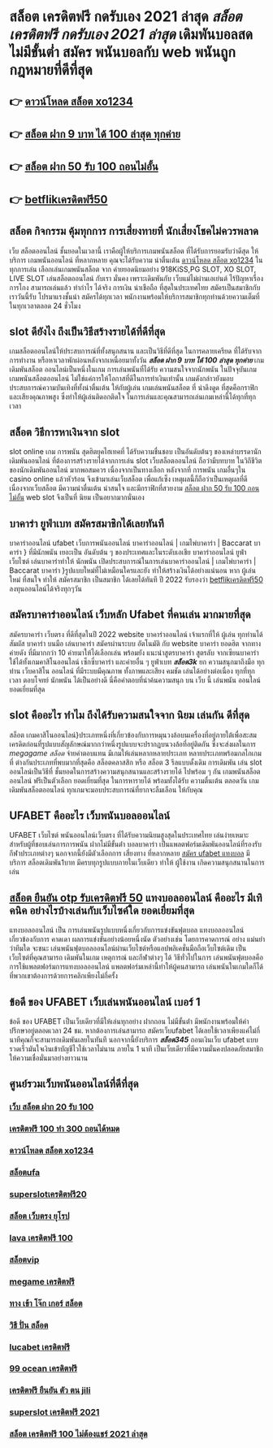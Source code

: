 # สล็อต เครดิตฟรี กดรับเอง 2021 ล่าสุด  *สล็อต เครดิตฟรี กดรับเอง 2021 ล่าสุด* เดิมพันบอลสดไม่มีขั้นต่ำ สมัคร พนันบอลกับ web พนันถูกกฎหมายที่ดีที่สุด

## 👉 [ดาวน์โหลด สล็อต xo1234](https://mabet.net/)
## 👉 [สล็อต ฝาก 9 บาท ได้ 100 ล่าสุด ทุกค่าย](https://mabet.net/credit-free-100/)
## 👉 [สล็อต ฝาก 50 รับ 100 ถอนไม่อั้น](https://member.mabet.net/?action=login)
## 👉 [betflikเครดิตฟรี50](https://mabet.net/pg-slot-credit-free/)

## สล็อต  กิจกรรม   คุ้มทุกการ การเสี่ยงทายที่ นักเสี่ยงโชคไม่ควรพลาด

เว็บ สล็อตออนไลน์  ชั้นยอดในเวลานี้ เราคือผู้ให้บริการเกมพนันสล็อต ที่ได้รับการยอมรับว่าดีสุด   ให้บริการ  เกมพนันออนไลน์ ที่หลากหลาย คุณจะได้รับความ น่าตื่นเต้น [ดาวน์โหลด สล็อต xo1234](https://mabet.net/credit-free-100/) ในทุกการเล่น เลือกเล่นเกมพนันสล็อต จาก ค่ายยอดนิยมอย่าง 918KiSS,PG SLOT, XO SLOT, LIVE SLOT เล่นสล็อตออนไลน์ กับเรา  มั่นคง  เพราะเดิมพันกับ เว็บแม่ไม่ผ่านเอเย่นต์ ไร้ปัญหาเรื่องการโกง  สามารถเล่นแล้ว ทำกำไร ได้จริง การเงิน น่าเชือถือ ที่สุดในประเทศไทย สมัครเป็นสมาชิกกับเราวันนี้รับ  โปรมาแรงชั้นนำ สมัครได้ทุกเวลา พนักงานพร้อมให้บริการสมาชิกทุกท่านด้วยความเต็มที่ในทุกเวลาตลอด 24 ชั่วโมง


##  slot  ดียังไง ถึงเป็นวิธีสร้างรายได้ที่ดีที่สุด 

 เกมสล็อตออนไลน์ให้ประสบการณ์ที่ทั้งสนุกสนาน  และเป็นวิธีที่ดีที่สุด ในการคลายเครียด ที่ได้รับจาก การทำงาน หรือหาเวลาพักผ่อนหลังจากเหนื่อยมาทั้งวัน  ***สล็อต ฝาก 9 บาท ได้ 100 ล่าสุด ทุกค่าย*** เกมเดิมพันสล็อต ออนไลน์เป็นหนึ่งในเกม การเล่นพนันที่ได้รับ ความสนใจจากนักพนัน ในปัจจุบันเกม เกมพนันสล็อตออนไลน์  ไม่ใช่แค่การให้โอกาสที่ดีในการทำเงินเท่านั้น เกมดังกล่าวยังมอบประสบการณ์ความบันเทิงที่ทั้งน่าตื่นเต้น ให้กับผู้เล่น  เกมเล่นพนันสล็อต ที่ น่าดึงดูด ที่สุดคือกราฟิกและเสียงคุณภาพสูง ซึ่งทำให้ผู้เล่นติดอกติดใจ ในการเล่นและคุณสามารถเล่นเกมเหล่านี้ได้ทุกที่ทุกเวลา 


##  สล็อต วิธีการหาเงินจาก slot 

 slot online เกม การพนัน สุดฮิตยุคไฮเทคที่ ได้รับความชื่นชอบ เป็นอันดับต้นๆ ของเหล่าบรรดานักเดิมพันออนไลน์  ที่ต้องการสร้างรายได้จากการเล่น slot   เว็บสล็อตออนไลน์ ถือว่ามีบทบาท ในวิถีชีวิตของนักเดิมพันออนไลน์ มากพอสมควร เนื่องจากเป็นทางเลือก หลังจากที่ การพนัน เกมอื่นๆใน casino online   แล้วหัวร้อน  จึงเข้ามาเล่นเว็บสล็อต เพื่อแก้เซ็ง เหตุผลนี้ก็ถือว่าเป็นเหตุผลที่ดี เนื่องจากเว็บสล็อต  มีความน่าตื่นเต้น น่าสนใจ และมีกราฟิกที่สวยงาม [สล็อต ฝาก 50 รับ 100 ถอนไม่อั้น](https://mabet.net/pg-slot-credit-free/)  web slot จึงเป็นที่ นิยม เป็นอยากมากนั่นเอง


##  บาคาร่า  ยูฟ่าเบท  สมัครสมาชิกได้เลยทันที

บาคาร่าออนไลน์  ufabet  เว็บการพนันออนไลน์ บาคาร่าออนไลน์ | เกมไพ่บาคาร่า | Baccarat บาคาร่า } ที่มีนักพนัน  เยอะเป็น อันดับต้น ๆ ของประเทศและในระดับเอเชีย บาคาร่าออนไลน์  ยูฟ่า  เว็บไซต์ เล่นบาคาร่าทำให้ นักพนัน เปิดประสบการณ์ในการเล่นบาคาร่าออนไลน์ | เกมไพ่บาคาร่า | Baccarat บาคาร่า }รูปแบบใหม่ที่ไม่เหมือนใครและยัง   ทำให้สร้างเงินได้อย่างแน่นอน หาก ผู้เล่นใหม่ ที่สนใจ   ทำให้ สมัครสมาชิก  เป็นสมาชิก ได้เลยได้ทันที   ปี 2022 รับรองว่า [betflikเครดิตฟรี50](https://mabet.net/register/) ลงทุนออนไลน์ได้จริงทุกๆวัน


## สมัครบาคาร่าออนไลน์  เว็บหลัก Ufabet ที่คนเล่น มากมายที่สุด 

สมัครบาคาร่า เว็บตรง  ที่ดีที่สุดในปี 2022   website  บาคาร่าออนไลน์ เจ้าแรกที่ให้  ผู้เล่น  ทุกท่านได้  สัมผัส บาคาร่า บนมือ เล่นบาคาร่า สมัครผ่านระบบ อัตโนมัติ กับ  website บาคาร่า ยอดฮิต   จากทาง ค่ายดัง ที่มีมากกว่า 10 ค่ายมาให้ได้เลือกเล่น พร้อมยัง แนะนำสูตรบาคาร่า  สูตรลับ  จากเซียนบาคาร่า ใช้ได้ทั้งเกมคาสิโนออนไลน์ เซ็กซี่บาคาร่า และค่ายอื่น ๆ ยูฟ่าเบท ***สล็อต3k***  ยก  ความสนุกมาถึงมือ  ทุกท่าน  เว็บคาสิโน ออนไลน์ ที่มีระบบมีคุณภาพ ทั้งภาพและเสียง คมชัด เล่นได้อย่างต่อเนื่อง ทุกที่ทุกเวลา  ตอบโจทย์ นักพนัน  ได้เป็นอย่างดี นี่คือคำตอบที่น่าค้นความสนุก บน เว็บ นี้  เล่นพนัน ออนไลน์ ยอดเยี่ยมที่สุด 

##  slot  คืออะไร ทำไม ถึงได้รับความสนใจจาก นิยม เล่นกัน ดีที่สุด

สล็อต เกมคาสิโนออนไลน์}ประเภทหนึ่งที่เกี่ยวข้องกับการหมุนวงล้อบนเครื่องที่อยู่ภายใต้เพื่อสะสมเครดิตก่อนที่รูปแบบสัญลักษณ์มากกว่าหนึ่งรูปแบบจะปรากฏบนวงล้อที่อยู่ติดกัน ซึ่งจะส่งผลในการ *megagame สล็อต* จ่ายค่าตอบแทน  มีเกมให้เล่นหลากหลายประเภท  หลายประเภทพร้อมกลไกเกมที่ ต่างกันประเภทที่พบมากที่สุดคือ สล็อตคลาสสิก หรือ สล็อต 3 รีลแบบดั้งเดิม การเดิมพัน  เล่น slot ออนไลน์เป็นวิธีที่ ชั้นยอดในการสร้างความสนุกสนานและสร้างรายได้ ไปพร้อม ๆ กัน เกมพนันสล็อตออนไลน์ ฟรีเป็นตัวเลือก ยอดเยี่ยมที่สุด ในการหารายได้ พร้อมทั้งได้รับ ความตื่นเต้น ตลอดวัน เกมเดิมพันสล็อตออนไลน์ ทุกเกมจะมอบประสบการณ์ที่ยากจะลืมเลือน ให้กับคุณ


## UFABET คืออะไร เว็บพนันบอลออนไลน์

UFABET เว็บไซต์  พนันออนไลน์เว็บตรง  ที่ได้รับความนิยมสูงสุดในประเทศไทย เล่นง่ายเหมาะสำหรับผู้ที่ชอบเล่นการการพนัน  ฝากไม่มีขั้นต่ํา บอลบาคาร่า  เป็นแพลตฟอร์มเดิมพันออนไลน์ที่รองรับกีฬาประเภทต่างๆ นอกจากนี้ยังมีตัวเลือกการ เสี่ยงทาง ที่หลากหลาย [สมัคร ufabet แทงบอล](https://mabet.net/20-free-100/) มีบริการ   สล็อตเดิมพัน1บาท มีครบทุกรูปแบบภายในเว็บเดียว ทำให้ ผู้ใช้งาน เกิดความสนุกสนานในการเล่น

##  [สล็อต ยืนยัน otp รับเครดิตฟรี 50](https://bio.link/tisawago) แทงบอลออนไลน์ คืออะไร มีเทิคนิค  อย่างไรบ้างเล่นกับเว็บไซค์ใด ยอดเยี่ยมที่สุด 

 แทงบอลออนไลน์ เป็น การเล่นพนันรูปแบบหนึ่งเกี่ยวกับการแข่งขันฟุตบอล แทงบอลออนไลน์ เกี่ยวข้องกับการ คาดเดา ผลการแข่งขันอย่างน้อยหนึ่งนัด ตัวอย่างเช่น โดยการคาดการณ์ อย่าง แม่นยำว่าทีมใด จะชนะ เล่นพนันฟุตบอลออนไลน์ผ่านเว็บไซต์หรือแอปพลิเคชั่นมือถือเว็บไซต์เดิม เป็นเว็บไซต์ที่คุณสามารถ เดิมพันในเกม เหตุการณ์ และกีฬาต่างๆ ได้ วิธีทั่วไปในการ เล่นพนันฟุตบอลคือการใช้แพลตฟอร์มการแทงบอลออนไลน์ แพลตฟอร์มเหล่านี้ทำให้ผู้คนสามารถ เล่นพนันในเกมใดก็ได้ที่พวกเขาต้องการด้วยการคลิกเพียงไม่กี่ครั้ง 

## ข้อดี ของ UFABET  เว็บเล่นพนันออนไลน์ เบอร์ 1

ข้อดี ของ UFABET เป็นเว็บเดียวที่มีให้เล่นทุกอย่าง ฝากถอน ไม่มีขั้นต่ํา  มีพนักงานพร้อมให้คำปรึกษาอยู่ตลอดเวลา 24 ชม. หากต้องการเล่นสามารถ  สมัครเว็บufabet  ได้เลยใช้เวลาเพียงแค่ไม่กี่นาทีคุณก็จะสามารถเดิมพันเลยในทันที นอกจากนี้ยังบริการ  ***สล็อต345***  ถอนเงินเว็บ ufabet  แบบรวดเร็วมันใจเงินเข้าบัญชีไวใช้เวลาไม่นาน ภายใน 1 นาที เป็นเว็บเดียวที่มีความมั่นคงปลอดภัยสมาชิกให้ความเชื่อมั่นมาอย่างยาวนาน


## ศูนย์รวมเว็บพนันออนไลน์ที่ดีที่สุด

### [เว็บ สล็อต ฝาก 20 รับ 100](https://atom.io/themes/สล็อตเว็บตรง%20MABET.net%201ufabet%20เครดิตฟรี%20008%20สล็อต%20สล็อตแตกหนัก%2020รับ100)
### [เครดิตฟรี 100 ทำ 300 ถอนได้หมด](https://atom.io/themes/สล็อตเว็บตรง%20MABET.net%20สล็อต%201688%20008%20สล็อต%20สล็อตแตกหนัก%2020รับ100)
### [ดาวน์โหลด สล็อต xo1234](https://atom.io/themes/สล็อตเว็บตรง%20MABET.net%20สล็อต99%20008%20สล็อต%20สล็อตแตกหนัก%2020รับ100)
### [สล็อตufa](https://atom.io/themes/สล็อตเว็บตรง%20MABET.net%20superslot789%20เครดิตฟรี%2050%20ยืนยันเบอร์%20รับเครดิต%20เลย%20008%20สล็อต%20สล็อตแตกหนัก%2020รับ100)
### [superslotเครดิตฟรี20](https://atom.io/themes/สล็อตเว็บตรง%20MABET.net%20สล็อต%20roma%20008%20สล็อต%20สล็อตแตกหนัก%2020รับ100)
### [สล็อต เว็บตรง ยุโรป](https://atom.io/themes/สล็อตเว็บตรง%20MABET.net%20superslot%20เครดิตฟรี%2050%20ไม่ต้องแชร์%202021%20008%20สล็อต%20สล็อตแตกหนัก%2020รับ100)
### [lava เครดิตฟรี 100](https://atom.io/themes/สล็อตเว็บตรง%20MABET.net%20bet888%20เครดิตฟรี%20008%20สล็อต%20สล็อตแตกหนัก%2020รับ100)
### [สล็อตvip](https://atom.io/themes/สล็อตเว็บตรง%20MABET.net%20sa%20gaming%20เครดิตฟรี100%20008%20สล็อต%20สล็อตแตกหนัก%2020รับ100)
### [megame เครดิตฟรี](https://atom.io/themes/สล็อตเว็บตรง%20MABET.net%20true%20wallet%20สล็อต%20ฝาก%2010%20ได้%20100%20008%20สล็อต%20สล็อตแตกหนัก%2020รับ100)
### [ทาง เข้า โจ๊ก เกอร์ สล็อต](https://atom.io/themes/สล็อตเว็บตรง%20MABET.net%20roar66%20เครดิตฟรี%20008%20สล็อต%20สล็อตแตกหนัก%2020รับ100)
### [วิธี ปั่น สล็อต](https://atom.io/themes/สล็อตเว็บตรง%20MABET.net%20789สล็อต%20008%20สล็อต%20สล็อตแตกหนัก%2020รับ100)
### [lucabet เครดิตฟรี](https://atom.io/themes/สล็อตเว็บตรง%20MABET.net%20สล็อต%20โจ๊กเกอร์%20008%20สล็อต%20สล็อตแตกหนัก%2020รับ100)
### [99 ocean เครดิตฟรี](https://atom.io/themes/สล็อตเว็บตรง%20MABET.net%201xbet%20เครดิตฟรี%20008%20สล็อต%20สล็อตแตกหนัก%2020รับ100)
### [เครดิตฟรี ยืนยัน ตัว ตน jili](https://atom.io/themes/สล็อตเว็บตรง%20MABET.net%206k%20เครดิตฟรี%20008%20สล็อต%20สล็อตแตกหนัก%2020รับ100)
### [superslot เครดิตฟรี 2021](https://atom.io/themes/สล็อตเว็บตรง%20MABET.net%20เครดิตฟรี%2030%20ถอนได้%20300%20008%20สล็อต%20สล็อตแตกหนัก%2020รับ100)
### [สล็อต เครดิตฟรี 100 ไม่ต้องแชร์ 2021 ล่าสุด](https://atom.io/themes/สล็อตเว็บตรง%20MABET.net%20689สล็อต%20008%20สล็อต%20สล็อตแตกหนัก%2020รับ100)